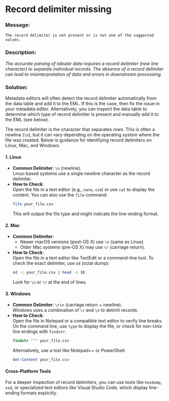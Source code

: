 # Record delimiter missing

### Message:

```
The record delimiter is not present or is not one of the suggested values.
```

### Description:

_The accurate parsing of tabular data requires a record delimiter (new line character) to separate individual records. The absence of a record delimiter can lead to misinterpretation of data and errors in downstream processing._

### Solution:

Metadata editors will often detect the record delimiter automatically from the data table and add it to the EML. If this is the case, then fix the issue in your metadata editor. Alternatively, you can inspect the data table to determine which type of record delimiter is present and manually add it to the EML (see below).

The record delimiter is the character that separates rows. This is often a newline (`\n`), but it can vary depending on the operating system where the file was created. Below is guidance for identifying record delimiters on Linux, Mac, and Windows:

#### 1. **Linux**  
   - **Common Delimiter**: `\n` (newline).  
     Linux-based systems use a single newline character as the record delimiter.  
   - **How to Check**:  
     Open the file in a text editor (e.g., `nano`, `vim`) or use `cat` to display the content. You can also use the `file` command:  
     ```bash
     file your_file.csv
     ```  
     This will output the file type and might indicate the line-ending format.  

#### 2. **Mac**  
   - **Common Delimiter**:  
     - Newer macOS versions (post-OS X) use `\n` (same as Linux).  
     - Older Mac systems (pre-OS X) may use `\r` (carriage return).  
   - **How to Check**:  
     Open the file in a text editor like TextEdit or a command-line tool. To check the exact delimiter, use `od` (octal dump):  
     ```bash
     od -c your_file.csv | head -n 10
     ```  
     Look for `\n` or `\r` at the end of lines.  

#### 3. **Windows**  
   - **Common Delimiter**: `\r\n` (carriage return + newline).  
     Windows uses a combination of `\r` and `\n` to delimit records.  
   - **How to Check**:  
     Open the file in Notepad or a compatible text editor to verify line breaks. On the command line, use `type` to display the file, or check for non-Unix line endings with `findstr`:  
     ```cmd
     findstr "^" your_file.csv
     ```  
     Alternatively, use a tool like Notepad++ or PowerShell:  
     ```powershell
     Get-Content your_file.csv
     ```

#### Cross-Platform Tools  
For a deeper inspection of record delimiters, you can use tools like `hexdump`, `xxd`, or specialized text editors like Visual Studio Code, which display line-ending formats explicitly.  


 


